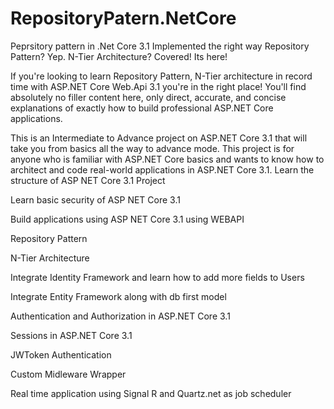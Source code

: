 # RepositoryPatern.NetCore
Peprsitory pattern in .Net Core 3.1 Implemented the right way
Repository Pattern? Yep. N-Tier Architecture? Covered! Its here!

If you're looking to learn Repository Pattern, N-Tier architecture in record time with ASP.NET Core Web.Api 3.1 you're in the right place!  You'll find absolutely no filler content here, only direct, accurate, and concise explanations of exactly how to build professional ASP.NET Core applications.

This is an Intermediate to Advance project on ASP.NET Core 3.1 that will take you from basics all the way to advance mode. This project  is for anyone who is familiar with ASP.NET Core basics and wants to know how to architect and code real-world applications in ASP.NET Core 3.1.
Learn the structure of ASP NET Core 3.1 Project

Learn basic security of ASP NET Core 3.1

Build applications using ASP NET Core 3.1 using WEBAPI

Repository Pattern

N-Tier Architecture

Integrate Identity Framework and learn how to add more fields to Users

Integrate Entity Framework along with db first model


Authentication and Authorization in ASP.NET Core 3.1


Sessions in ASP.NET Core 3.1


JWToken Authentication


Custom Midleware Wrapper


Real time application using Signal R and Quartz.net as job scheduler
